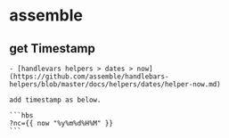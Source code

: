 # assemble

  ## get Timestamp
    - [handlevars helpers > dates > now](https://github.com/assemble/handlebars-helpers/blob/master/docs/helpers/dates/helper-now.md)
    
    add timestamp as below.
    
    ```hbs
    ?nc={{ now "%y%m%d%H%M" }}
    ```

